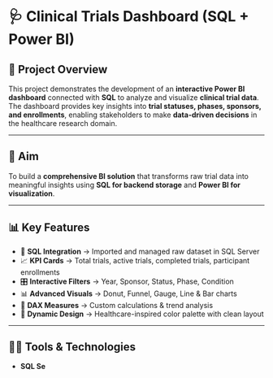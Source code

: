 # 🩺 Clinical Trials Dashboard (SQL + Power BI)

## 📌 Project Overview  
This project demonstrates the development of an **interactive Power BI dashboard** connected with **SQL** to analyze and visualize **clinical trial data**.  
The dashboard provides key insights into **trial statuses, phases, sponsors, and enrollments**, enabling stakeholders to make **data-driven decisions** in the healthcare research domain.  

---

## 🎯 Aim  
To build a **comprehensive BI solution** that transforms raw trial data into meaningful insights using **SQL for backend storage** and **Power BI for visualization**.  

---

## 📊 Key Features  
- 🔗 **SQL Integration** → Imported and managed raw dataset in SQL Server  
- 📈 **KPI Cards** → Total trials, active trials, completed trials, participant enrollments  
- 🎛 **Interactive Filters** → Year, Sponsor, Status, Phase, Condition  
- 📊 **Advanced Visuals** → Donut, Funnel, Gauge, Line & Bar charts  
- 🧮 **DAX Measures** → Custom calculations & trend analysis  
- 🎨 **Dynamic Design** → Healthcare-inspired color palette with clean layout  

---

## 👩‍💻 Tools & Technologies  
- **SQL Se**

